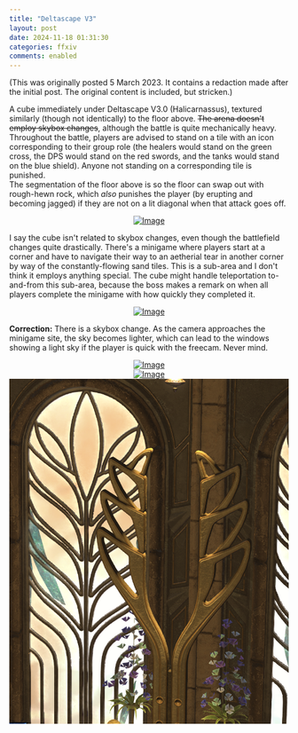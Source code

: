 ```yaml
---
title: "Deltascape V3"
layout: post
date: 2024-11-18 01:31:30
categories: ffxiv
comments: enabled
---
```

(This was originally posted 5 March 2023. 
It contains a redaction made after the initial post. The original content is included, but stricken.) 

A cube immediately under Deltascape V3.0 (Halicarnassus), textured similarly (though not identically) to the floor above. ~~The arena doesn't employ skybox changes~~, although the battle is quite mechanically heavy.
Throughout the battle, players are advised to stand on a tile with an icon corresponding to their group role (the healers would stand on the green cross, the DPS would stand on the red swords, and the tanks would stand on the blue shield). Anyone not standing on a corresponding tile is punished.  
The segmentation of the floor above is so the floor can swap out with rough-hewn rock, which *also* punishes the player (by erupting and becoming jagged) if they are not on a lit diagonal when that attack goes off.
<center><a href="https://raw.githubusercontent.com/Nox13last/nox13last.github.io/refs/heads/main/_uploads/Delta_V3_1.jpg"><img src="https://raw.githubusercontent.com/Nox13last/nox13last.github.io/refs/heads/main/_uploads/Delta_V3_1.jpg" alt="Image" width="600"></a></center>


I say the cube isn't related to skybox changes, even though the battlefield changes quite drastically. There's a minigame where players start at a corner and have to navigate their way to an aetherial tear in another corner by way of the constantly-flowing sand tiles. This is a sub-area and I don't think it employs anything special. The cube might handle teleportation to-and-from this sub-area, because the boss makes a remark on when all players complete the minigame with how quickly they completed it.

<center><a href="https://raw.githubusercontent.com/Nox13last/nox13last.github.io/refs/heads/main/_uploads/Delta_V3_2.jpg"><img src="https://raw.githubusercontent.com/Nox13last/nox13last.github.io/refs/heads/main/_uploads/Delta_V3_2.jpg" alt="Image" width="600"></a></center>


**Correction:** There is a skybox change. As the camera approaches the minigame site, the sky becomes lighter, which can lead to the windows showing a light sky if the player is quick with the freecam. Never mind.  
<center><a href="https://raw.githubusercontent.com/Nox13last/nox13last.github.io/refs/heads/main/_uploads/Delta_V3_3.jpg"><img src="https://raw.githubusercontent.com/Nox13last/nox13last.github.io/refs/heads/main/_uploads/Delta_V3_3.jpg" alt="Image" width="600"></a></center>   
<center><a href="https://raw.githubusercontent.com/Nox13last/nox13last.github.io/refs/heads/main/_uploads/Delta_V3_4.png"><img src="https://raw.githubusercontent.com/Nox13last/nox13last.github.io/refs/heads/main/_uploads/Delta_V3_4.png" alt="Image" width="600"></a></center> 
<center><a href="https://raw.githubusercontent.com/Nox13last/nox13last.github.io/refs/heads/main/_uploads/Delta_V3_5.png"><img src="https://raw.githubusercontent.com/Nox13last/nox13last.github.io/refs/heads/main/_uploads/Delta_V3_5.png" alt="Image" width="600"></a></center>


